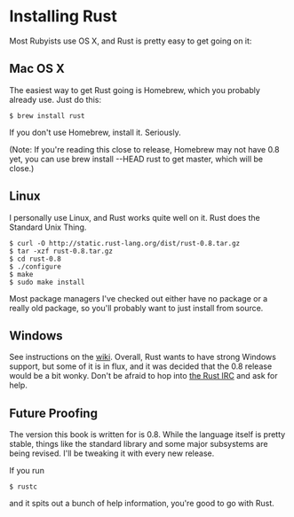 Installing Rust
===============

Most Rubyists use OS X, and Rust is pretty easy to get going on it:

Mac OS X
--------

The easiest way to get Rust going is Homebrew, which you probably
already use. Just do this:

    $ brew install rust

If you don't use Homebrew, install it. Seriously.

(Note: If you're reading this close to release, Homebrew may not have 0.8 yet,
you can use brew install --HEAD rust to get master, which will be close.)

Linux
-----

I personally use Linux, and Rust works quite well on it. Rust does the Standard
Unix Thing.

    $ curl -O http://static.rust-lang.org/dist/rust-0.8.tar.gz
    $ tar -xzf rust-0.8.tar.gz
    $ cd rust-0.8
    $ ./configure
    $ make
    $ sudo make install

Most package managers I've checked out either have no package or a really old
package, so you'll probably want to just install from source.

Windows
-------

See instructions on the
[wiki](https://github.com/mozilla/rust/wiki/Note-getting-started-developing-Rust#windows).
Overall, Rust wants to have strong Windows support, but some of it is in flux,
and it was decided that the 0.8 release would be a bit wonky. Don't be afraid to 
hop into [the Rust
IRC](http://chat.mibbit.com/?server=irc.mozilla.org&channel=%23rust) and
ask for help.

Future Proofing
---------------

The version this book is written for is 0.8. While the language itself is pretty
stable, things like the standard library and some major subsystems are being
revised. I'll be tweaking it with every new release.

If you run

    $ rustc

and it spits out a bunch of help information, you're good to go with
Rust.
